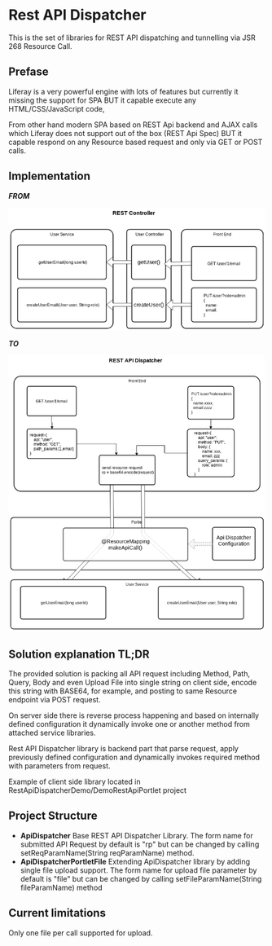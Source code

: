 # Rest API Dispatcher

This is the set of libraries for REST API dispatching and tunnelling via JSR 268 Resource Call.

## Prefase

Liferay is a very powerful engine with lots of features but currently it missing the support for SPA BUT it capable execute any HTML/CSS/JavaScript code, 

From other hand modern SPA based on REST Api backend and AJAX calls which Liferay does not support out of the box (REST Api Spec) BUT it capable respond 
on any Resource based request and only via GET or POST calls.

## Implementation
***FROM***

![Regular 3 layer SPA implementation](doc/RestController.png)

***TO***

![SPA implementation using ESR268 Resource Mapping](doc/ApiDispatcher.png)

## Solution explanation TL;DR
The provided solution is packing all API request including Method, Path, Query, Body and even Upload File into single string on client side, encode this string with BASE64, 
for example, and posting to same Resource endpoint via POST request.

On server side there is reverse process happening and based on internally defined configuration it dynamically invoke one or another method from attached service libraries.

Rest API Dispatcher library is backend part that parse request, apply previously defined configuration and dynamically invokes required method with parameters from request.

Example of client side library located in RestApiDispatcherDemo/DemoRestApiPortlet project

## Project Structure

- **ApiDispatcher** Base REST API Dispatcher Library. The form name for submitted API Request by default is "rp" but can be changed by calling 
setReqParamName(String reqParamName) method.
- **ApiDispatcherPortletFile** Extending ApiDispatcher library by adding single file upload support. The form name for upload file parameter by default is "file" 
but can be changed by calling setFileParamName(String fileParamName) method

## Current limitations

Only one file per call supported for upload.
